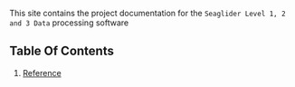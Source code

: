 This site contains the project documentation for the
`Seaglider Level 1, 2 and 3 Data` processing software

## Table Of Contents

1. [Reference](reference.md)
